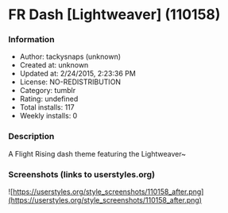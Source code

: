 # FR Dash [Lightweaver] (110158)

### Information
- Author: tackysnaps (unknown)
- Created at: unknown
- Updated at: 2/24/2015, 2:23:36 PM
- License: NO-REDISTRIBUTION
- Category: tumblr
- Rating: undefined
- Total installs: 117
- Weekly installs: 0


### Description
A Flight Rising dash theme featuring the Lightweaver~


### Screenshots (links to userstyles.org)
![https://userstyles.org/style_screenshots/110158_after.png](https://userstyles.org/style_screenshots/110158_after.png)


